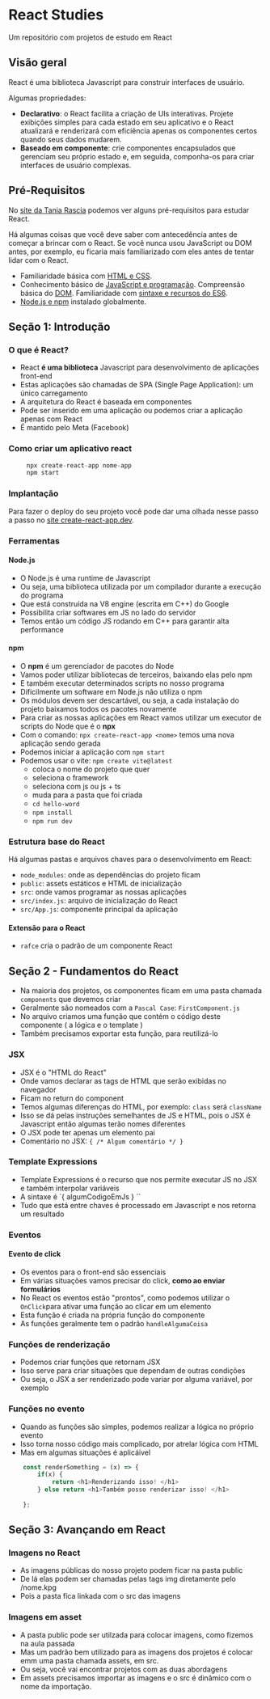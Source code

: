# React Studies

Um repositório com projetos de estudo em React

## Visão geral

React é uma biblioteca Javascript para construir interfaces de usuário.

Algumas propriedades:

- **Declarativo**: o React facilita a criação de UIs interativas. Projete exibições simples para cada estado em seu aplicativo e o React atualizará e renderizará com eficiência apenas os componentes certos quando seus dados mudarem.
- **Baseado em componente**: crie componentes encapsulados que gerenciam seu próprio estado e, em seguida, componha-os para criar interfaces de usuário complexas.

## Pré-Requisitos

No [site da Tania Rascia](https://www.taniarascia.com/getting-started-with-react/) podemos ver alguns pré-requisitos para estudar React.

Há algumas coisas que você deve saber com antecedência antes de começar a brincar com o React. Se você nunca usou JavaScript ou DOM antes, por exemplo, eu ficaria mais familiarizado com eles antes de tentar lidar com o React.

- Familiaridade básica com [HTML e CSS](https://www.internetingishard.com/).
- Conhecimento básico de [JavaScript e programação](https://www.digitalocean.com/community/tutorial_series/how-to-code-in-javascript).
  Compreensão básica do [DOM](https://www.taniarascia.com/introduction-to-the-dom/).
  Familiaridade com [sintaxe e recursos do ES6](https://www.taniarascia.com/es6-syntax-and-feature-overview/).
- [Node.js e npm](https://www.taniarascia.com/how-to-install-and-use-node-js-and-npm-mac-and-windows/) instalado globalmente.

## Seção 1: Introdução

### O que é React?

- React **é uma biblioteca** Javascript para desenvolvimento de aplicações front-end
- Estas aplicações são chamadas de SPA (Single Page Application): um único carregamento
- A arquitetura do React é baseada em componentes
- Pode ser inserido em uma aplicação ou podemos criar a aplicação apenas com React
- É mantido pelo Meta (Facebook)

### Como criar um aplicativo react

```javascript
     npx create-react-app nome-app
     npm start
```

### Implantação

Para fazer o deploy do seu projeto você pode dar uma olhada nesse passo a passo no [site create-react-app.dev](https://create-react-app.dev/docs/deployment/).

### Ferramentas

#### Node.js

- O Node.js é uma runtime de Javascript
- Ou seja, uma biblioteca utilizada por um compilador durante a execução do programa
- Que está construída na V8 engine (escrita em C++) do Google
- Possibilita criar softwares em JS no lado do servidor
- Temos então um código JS rodando em C++ para garantir alta performance

#### npm

- O **npm** é um gerenciador de pacotes do Node
- Vamos poder utilizar bibliotecas de terceiros, baixando elas pelo npm
- E também executar determinados scripts no nosso programa
- Dificilmente um software em Node.js não utiliza o npm
- Os módulos devem ser descartável, ou seja, a cada instalação do projeto baixamos todos os pacotes novamente
- Para criar as nossas aplicações em React vamos utilizar um executor de scripts do Node que é o **npx**
- Com o comando: `npx create-react-app <nome>` temos uma nova aplicação sendo gerada
- Podemos iniciar a aplicação com `npm start`
- Podemos usar o vite: `npm create vite@latest`
  - coloca o nome do projeto que quer 
  - seleciona o framework 
  - seleciona com js ou js + ts 
  - muda para a pasta que foi criada 
  - `cd hello-word`
  - `npm install`
  - `npm run dev`

### Estrutura base do React

Há algumas pastas e arquivos chaves para o desenvolvimento em React:

- `node_modules`: onde as dependências do projeto ficam
- `public`: assets estáticos e HTML de inicialização
- `src`: onde vamos programar as nossas aplicações
- `src/index.js`: arquivo de inicialização do React
- `src/App.js`: componente principal da aplicação

#### Extensão para o React

- `rafce` cria o padrão de um componente React

## Seção 2 - Fundamentos do React

- Na maioria dos projetos, os componentes ficam em uma pasta chamada `components` que devemos criar
- Geralmente são nomeados com a `Pascal Case`: `FirstComponent.js`
- No arquivo criamos uma função que contém o código deste componente ( a lógica e o template )
- Também precisamos exportar esta função, para reutilizá-lo

### JSX

- JSX é o "HTML do React"
- Onde vamos declarar as tags de HTML que serão exibidas no navegador
- Ficam no return do component
- Temos algumas diferenças do HTML, por exemplo: `class` será `className`
- Isso se dá pelas instruções semelhantes de JS e HTML, pois o JSX é Javascript então algumas terão nomes diferentes
- O JSX pode ter apenas um elemento pai
- Comentário no JSX: `{ /* Algum comentário */ }`

### Template Expressions

- Template Expressions é o recurso que nos permite executar JS no JSX e também interpolar variáveis
- A sintaxe é `{ algumCodigoEmJs } ``
- Tudo que está entre chaves é processado em Javascript e nos retorna um resultado

### Eventos

#### Evento de click

- Os eventos para o front-end são essenciais
- Em várias situações vamos precisar do click, **como ao enviar formulários**
- No React os eventos estão "prontos", como podemos utilizar o `OnClick`para ativar uma função ao clicar em um elemento
- Esta função é criada na própria função do componente
- As funções geralmente tem o padrão `handleAlgumaCoisa`

### Funções de renderização

- Podemos criar funções que retornam JSX
- Isso serve para criar situações que dependam de outras condições
- Ou seja, o JSX a ser renderizado pode variar por alguma variável, por exemplo

### Funções no evento 
- Quando as funções são simples, podemos realizar a lógica no próprio evento
- Isso torna nosso código mais complicado, por atrelar lógica com HTML 
- Mas em algumas situações é aplicáivel 

```js
    const renderSomething = (x) => {
        if(x) {
            return <h1>Renderizando isso! </h1>
        } else return <h1>Também posso renderizar isso! </h1>
                
    };
```
## Seção 3: Avançando em React 
### Imagens no React 
- As imagens públicas do nosso projeto podem ficar na pasta public 
- De lá elas podem ser chamadas pelas tags img diretamente pelo /nome.kpg
- Pois a pasta fica linkada com o src das imagens 

### Imagens em asset
- A pasta public pode ser utilzada para colocar imagens, como fizemos na aula passada 
- Mas um padrão bem utilizado para as imagens dos projetos é colocar emm uma pasta chamada assets, em src. 
- Ou seja, você vai encontrar projetos com as duas abordagens 
- Em assets precisamos importar as imagens e o src é dinâmico com o nome da importação. 